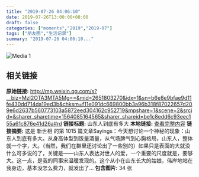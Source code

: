 ```yaml
---
title: "2019-07-26 04:06:10"
date: 2019-07-26T13:00:00+08:00
draft: false
categories: ["moments","2019","2019-07"]
tags: ["朋友圈","生活记录"]
summary: "2019-07-26 04:06:10..."
---
```


![Media 1](/Moments/photos/2019-07-26/201907260406100.jpg)

## 相关链接

**原始链接:** http://mp.weixin.qq.com/s?__biz=MzI2OTA3MTA5Mg==&mid=2651803270&idx=1&sn=b6e8e9bfae9d11fe430dd714da19ed3b&chksm=f11e091dc669800bb3a96b318f87022657d209e6d2637b560773103a5872eed304162c952719&mpshare=1&scene=2&srcid=&sharer_sharetime=1564085164565&sharer_shareid=be1c8edd6c93eec155a61c876e41d26a#rd
**链接标题:** 山东人到底有多大
**本地链接:** [查看完整内容](/link_content/2019/07/2019-07-26-3/link_content/)
**链接摘要:** 这是 新世相 的第 1015 篇文章Sayings：今天想讨论一个神秘的现象：山东人到底有多大。从身高体型到饭量酒量，从气场脾气到心胸格局，山东人，整体就一个字，大。（当然，我们在群里还讨论出了一些别的）如果只是表面的大就没什么可多说的了，关键是——山东人表达对世人的爱，一个重要的尺度就是，要够大。这一点，是我的同事宋温暖发现的。这个从小在山东长大的姑娘，伟岸地站在我身边，基本没怎么费力，就发出了...
**包含图片:** 34 张

